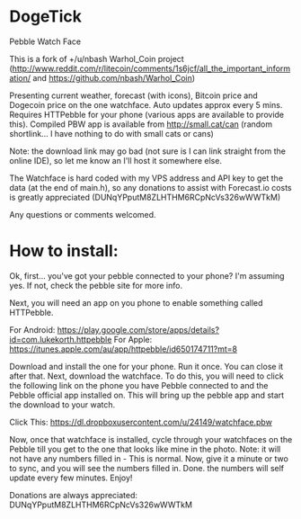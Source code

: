 DogeTick
========

Pebble Watch Face

This is a fork of +/u/nbash Warhol_Coin project (http://www.reddit.com/r/litecoin/comments/1s6jcf/all_the_important_information/ and https://github.com/nbash/Warhol_Coin)

Presenting current weather, forecast (with icons), Bitcoin price and Dogecoin price on the one watchface. Auto updates approx every 5 mins. Requires HTTPebble for your phone (various apps are available to provide this). Compiled PBW app is available from http://small.cat/can (random shortlink... I have nothing to do with small cats or cans)

Note: the download link may go bad (not sure is I can link straight from the online IDE), so let me know an I'll host it somewhere else.

The Watchface is hard coded with my VPS address and API key to get the data (at the end of main.h), so any donations to assist with Forecast.io costs is greatly appreciated (DUNqYPputM8ZLHTHM6RCpNcVs326wWWTkM)

Any questions or comments welcomed.


How to install:
=======

Ok, first... you've got your pebble connected to your phone? I'm assuming yes. If not, check the pebble site for more info.

Next, you will need an app on you phone to enable something called HTTPebble.

For Android: https://play.google.com/store/apps/details?id=com.lukekorth.httpebble
For Apple: https://itunes.apple.com/au/app/httpebble/id650174711?mt=8

Download and install the one for your phone. Run it once. You can close it after that.
Next, download the watchface. To do this, you will need to click the following link on the phone you have Pebble connected to and the Pebble official app installed on. This will bring up the pebble app and start the download to your watch.

Click This: https://dl.dropboxusercontent.com/u/24149/watchface.pbw

Now, once that watchface is installed, cycle through your watchfaces on the Pebble till you get to the one that looks like mine in the photo. Note: it will not have any numbers filled in - This is normal.
Now, give it a minute or two to sync, and you will see the numbers filled in.
Done. the numbers will self update every few minutes.
Enjoy!

Donations are always appreciated: DUNqYPputM8ZLHTHM6RCpNcVs326wWWTkM

